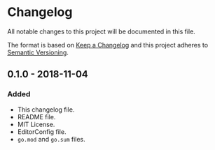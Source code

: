 # Changelog
All notable changes to this project will be documented in this file.

The format is based on [Keep a Changelog](http://keepachangelog.com/en/1.0.0/)
and this project adheres to [Semantic Versioning](http://semver.org/spec/v2.0.0.html).

## 0.1.0 - 2018-11-04
### Added
- This changelog file.
- README file.
- MIT License.
- EditorConfig file.
- `go.mod` and `go.sum` files.
